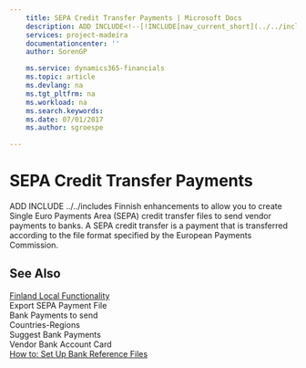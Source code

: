 ```yaml
---
    title: SEPA Credit Transfer Payments | Microsoft Docs
    description: ADD INCLUDE<!--[!INCLUDE[nav_current_short](../../includes/nav_current_short_md.md)]--> ../../includes Finnish enhancements to allow you to create Single Euro Payments Area (SEPA) credit transfer files to send vendor payments to banks. A SEPA credit transfer is a payment that is transferred according to the file format specified by the European Payments Commission.
    services: project-madeira
    documentationcenter: ''
    author: SorenGP

    ms.service: dynamics365-financials
    ms.topic: article
    ms.devlang: na
    ms.tgt_pltfrm: na
    ms.workload: na
    ms.search.keywords:
    ms.date: 07/01/2017
    ms.author: sgroespe

---
```

# SEPA Credit Transfer Payments
ADD INCLUDE<!--[!INCLUDE[nav_current_short](../../includes/nav_current_short_md.md)]--> ../../includes Finnish enhancements to allow you to create Single Euro Payments Area (SEPA) credit transfer files to send vendor payments to banks. A SEPA credit transfer is a payment that is transferred according to the file format specified by the European Payments Commission.  
  
## See Also  
 [Finland Local Functionality](finland-local-functionality.md)   
 Export SEPA Payment File   
 Bank Payments to send   
 Countries-Regions   
 Suggest Bank Payments   
 Vendor Bank Account Card   
 [How to: Set Up Bank Reference Files](how-to-set-up-bank-reference-files.md)